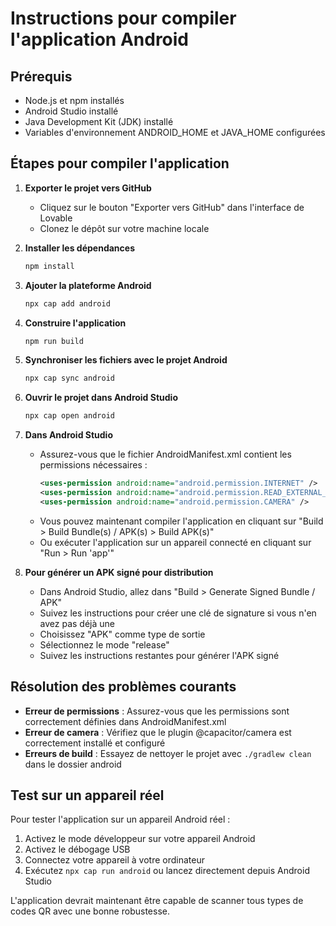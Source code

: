# Instructions pour compiler l'application Android

## Prérequis
- Node.js et npm installés
- Android Studio installé
- Java Development Kit (JDK) installé
- Variables d'environnement ANDROID_HOME et JAVA_HOME configurées

## Étapes pour compiler l'application

1. **Exporter le projet vers GitHub**
   - Cliquez sur le bouton "Exporter vers GitHub" dans l'interface de Lovable
   - Clonez le dépôt sur votre machine locale

2. **Installer les dépendances**
   ```bash
   npm install
   ```

3. **Ajouter la plateforme Android**
   ```bash
   npx cap add android
   ```

4. **Construire l'application**
   ```bash
   npm run build
   ```

5. **Synchroniser les fichiers avec le projet Android**
   ```bash
   npx cap sync android
   ```

6. **Ouvrir le projet dans Android Studio**
   ```bash
   npx cap open android
   ```

7. **Dans Android Studio**
   - Assurez-vous que le fichier AndroidManifest.xml contient les permissions nécessaires :
     ```xml
     <uses-permission android:name="android.permission.INTERNET" />
     <uses-permission android:name="android.permission.READ_EXTERNAL_STORAGE" />
     <uses-permission android:name="android.permission.CAMERA" />
     ```
   - Vous pouvez maintenant compiler l'application en cliquant sur "Build > Build Bundle(s) / APK(s) > Build APK(s)"
   - Ou exécuter l'application sur un appareil connecté en cliquant sur "Run > Run 'app'"

8. **Pour générer un APK signé pour distribution**
   - Dans Android Studio, allez dans "Build > Generate Signed Bundle / APK"
   - Suivez les instructions pour créer une clé de signature si vous n'en avez pas déjà une
   - Choisissez "APK" comme type de sortie
   - Sélectionnez le mode "release"
   - Suivez les instructions restantes pour générer l'APK signé

## Résolution des problèmes courants

- **Erreur de permissions** : Assurez-vous que les permissions sont correctement définies dans AndroidManifest.xml
- **Erreur de camera** : Vérifiez que le plugin @capacitor/camera est correctement installé et configuré
- **Erreurs de build** : Essayez de nettoyer le projet avec `./gradlew clean` dans le dossier android

## Test sur un appareil réel

Pour tester l'application sur un appareil Android réel :

1. Activez le mode développeur sur votre appareil Android
2. Activez le débogage USB
3. Connectez votre appareil à votre ordinateur
4. Exécutez `npx cap run android` ou lancez directement depuis Android Studio

L'application devrait maintenant être capable de scanner tous types de codes QR avec une bonne robustesse.
